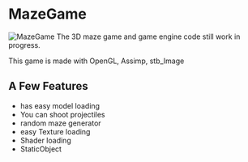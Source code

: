 # MazeGame
![MazeGame](https://github.com/NedasR/MazeGame/blob/ec272a54b6a128c70647c7fe7583f0af239e07c9/Maze3d.gif)
The 3D maze game and game engine code still work in progress.  

This game is made with OpenGL, Assimp, stb_Image  

## A Few Features
+ has easy model loading  
+ You can shoot projectiles  
+ random maze generator  
+ easy Texture loading  
+ Shader loading  
+ StaticObject  
